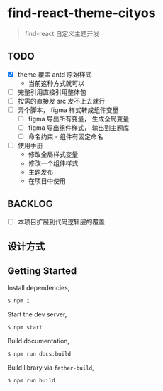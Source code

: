 # find-react-theme-cityos

> find-react 自定义主题开发

## TODO

- [x] theme 覆盖 antd 原始样式
  - 当前这种方式就可以
- [ ] 完整引用直接引用整体包
- [ ] 按需的直接发 src 发不上去就行
- [ ] 弄个脚本， figma 样式转成组件变量
  - [ ] figma 导出所有变量， 生成全局变量
  - [ ] figma 导出组件样式， 输出到主题库
  - [ ] 命名约束 - 组件有固定命名
- [ ] 使用手册
  - 修改全局样式变量
  - 修改一个组件样式
  - 主题发布
  - 在项目中使用

## BACKLOG

- [ ] 本项目扩展到代码逻辑层的覆盖

## 设计方式

## Getting Started

Install dependencies,

```bash
$ npm i
```

Start the dev server,

```bash
$ npm start
```

Build documentation,

```bash
$ npm run docs:build
```

Build library via `father-build`,

```bash
$ npm run build
```
